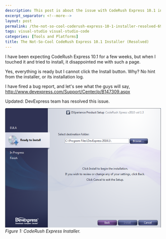 ```yaml
---
description: This post is about the issue with CodeRush Express 10.1 installer.
excerpt_separator: <!--more-->
layout: post
permalink: /the-not-so-cool-coderush-express-10-1-installer-resolved-6938c7cbd9dd
tags: visual-studio visual-studio-code
categories: [Tools and Platforms]
title: The Not-So-Cool CodeRush Express 10.1 Installer (Resolved)
---
```

I have been expecting CodeRush Express 10.1 for a few weeks, but when I touched it and tried to install, it disappointed me with such a page.
<!--more-->

Yes, everything is ready but I cannot click the Install button. Why? No hint from the installer, or its installation log.

I have fired a bug report, and let's see what the guys will say, http://www.devexpress.com/Support/Center/p/B147309.aspx

Updated: DevExpress team has resolved this issue.

![img-description](/images/coderush-express.png)
_Figure 1: CodeRush Express Installer._

